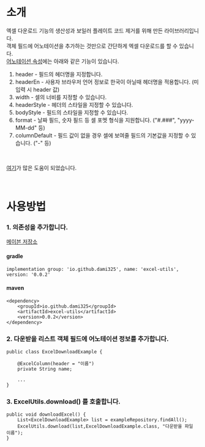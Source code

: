 # 소개
엑셀 다운로드 기능의 생산성과 보일러 플레이트 코드 제거를 위해 만든 라이브러리입니다.<br>
객체 필드에 어노테이션을 추가하는 것만으로 간단하게 엑셀 다운로드를 할 수 있습니다.<br>
[어노테이션 속성](https://github.com/dami325/excel-utils/blob/master/src/main/java/net/youyoung/excel/annotation/ExcelColumn.java)에는 아래와 같은 기능이 있습니다.
1. header - 필드의 헤더명을 지정합니다.
2. headerEn - 사용자 브라우저 언어 정보로 한국이 아닐때 헤더명을 적용합니다. (미입력 시 header 값)
3. width - 셀의 너비를 지정할 수 있습니다.
4. headerStyle - 헤더의 스타일을 지정할 수 있습니다.
5. bodyStyle - 필드의 스타일을 지정할 수 있습니다.
6. format - 날짜 필드, 숫자 필드 등 셀 포멧 형식을 지원합니다. ("#.###", "yyyy-MM-dd" 등)
7. columnDefault - 필드 값이 없을 경우 셀에 보여줄 필드의 기본값을 지정할 수 있습니다. ("-" 등)
<br>

[여기](https://techblog.woowahan.com/2698/)가 많은 도움이 되었습니다.<br>

<br>

# 사용방법

### 1. 의존성을 추가합니다.
[메이븐 저장소](https://mvnrepository.com/artifact/io.github.dami325/excel-utils)
#### gradle
```
implementation group: 'io.github.dami325', name: 'excel-utils', version: '0.0.2'
```
#### maven
```
<dependency>
    <groupId>io.github.dami325</groupId>
    <artifactId>excel-utils</artifactId>
    <version>0.0.2</version>
</dependency>
```
### 2. 다운받을 리스트 객체 필드에 어노테이션 정보를 추가합니다.
```
public class ExcelDownloadExample {

    @ExcelColumn(header = "이름")
    private String name;

    ...
}
```
### 3. ExcelUtils.download() 를 호출합니다.
```
public void downloadExcel() {
    List<ExcelDownloadExample> list = exampleRepository.findAll();
    ExcelUtils.download(list,ExcelDownloadExample.class, "다운받을 파일 이름");
}
```
